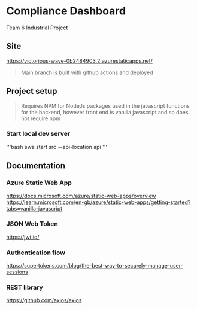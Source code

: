 # Compliance Dashboard
Team 6 Industrial Project

## Site
https://victorious-wave-0b2484903.2.azurestaticapps.net/

> Main branch is built with github actions and deployed

## Project setup 

> Requires NPM for NodeJs packages used in the javascript functions for the backend, however front end is vanilla javascript and so does not require npm

### Start local dev server
'''bash
swa start src --api-location api
'''

## Documentation

### Azure Static Web App 
https://docs.microsoft.com/azure/static-web-apps/overview
https://learn.microsoft.com/en-gb/azure/static-web-apps/getting-started?tabs=vanilla-javascript

### JSON Web Token
https://jwt.io/

### Authentication flow
https://supertokens.com/blog/the-best-way-to-securely-manage-user-sessions

### REST library
https://github.com/axios/axios